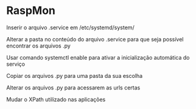 # RaspMon

Inserir o arquivo .service em /etc/systemd/system/

Alterar a pasta no conteúdo do arquivo .service para que seja possível encontrar os arquivos .py

Usar comando systemctl enable para ativar a inicialização automática do serviço

Copiar os arquivos .py para uma pasta da sua escolha

Alterar os arquivos .py para acessarem as urls certas

Mudar o XPath utilizado nas aplicações